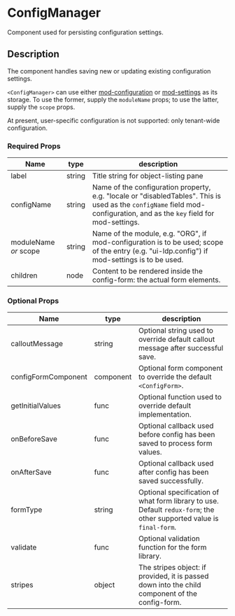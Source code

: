 # ConfigManager
Component used for persisting configuration settings.

## Description
The component handles saving new or updating existing configuration settings.

`<ConfigManager>` can use either [mod-configuration](https://github.com/folio-org/mod-configuration) or [mod-settings](https://github.com/folio-org/mod-settings) as its storage. To use the former, supply the `moduleName` props; to use the latter, supply the `scope` props.

At present, user-specific configuration is not supported: only tenant-wide configuration.

### Required Props
Name | type | description
--- | --- | ---
label | string | Title string for object-listing pane
configName | string | Name of the configuration property, e.g. "locale or "disabledTables". This is used as the `configName` field mod-configuration, and as the `key` field for mod-settings.
moduleName _or_ scope | string | Name of the module, e.g. "ORG", if mod-configuration is to be used; scope of the entry (e.g. "ui-ldp.config") if mod-settings is to be used.
children | node | Content to be rendered inside the config-form: the actual form elements.

### Optional Props
Name | type | description
--- | --- | ---
calloutMessage | string | Optional string used to override default callout message after successful save.
configFormComponent | component | Optional form component to override the default `<ConfigForm>`.
getInitialValues | func | Optional function used to override default implementation.
onBeforeSave | func | Optional callback used before config has been saved to process form values.
onAfterSave | func | Optional callback used after config has been saved successfully.
formType | string | Optional specification of what form library to use. Default `redux-form`; the other supported value is `final-form`.
validate | func | Optional validation function for the form library.
stripes | object | The stripes object: if provided, it is passed down into the child component of the config-form.
